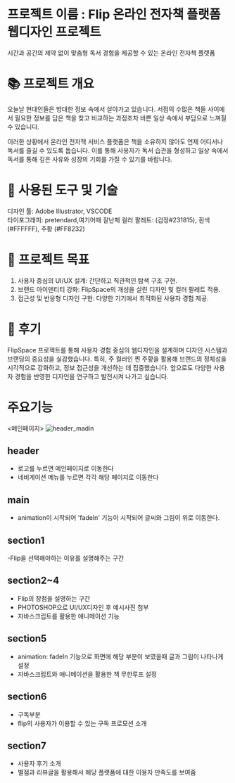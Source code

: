 # 프로젝트 이름 : Flip 온라인 전자책 플랫폼 웹디자인 프로젝트
시간과 공간의 제약 없이 맞춤형 독서 경험을 제공할 수 있는 온라인 전자책 플랫폼

# 📚 프로젝트 개요
오늘날 현대인들은 방대한 정보 속에서 살아가고 있습니다. 서점의 수많은 책들 사이에서 필요한 정보를 담은 책을 찾고 비교하는 과정조차 바쁜 일상 속에서 부담으로 느껴질 수 있습니다. 

이러한 상황에서  온라인 전자책 서비스 플랫폼은 책을 소유하지 않아도 언제 어디서나 독서를 즐길 수 있도록 돕습니다. 이를 통해 사용자가 독서 습관을 형성하고 일상 속에서 독서를 통해 깊은 사유와 성장의 기회를 가질 수 있기를 바랍니다.

# 🔧 사용된 도구 및 기술
디자인 툴: Adobe Illustrator, VSCODE  
타이포그래피: pretendard,여기어때 잘난체
컬러 팔레트: (검정#231815), 흰색(#FFFFFF), 주황 (#FF8232)


# 🎯 프로젝트 목표
1. 사용자 중심의 UI/UX 설계: 간단하고 직관적인 탐색 구조 구현.
2. 브랜드 아이덴티티 강화: FlipSpace의 개성을 살린 디자인 및 컬러 팔레트 적용.
3. 접근성 및 반응형 디자인 구현: 다양한 기기에서 최적화된 사용자 경험 제공.

# 📝 후기
FlipSpace 프로젝트를 통해 사용자 경험 중심의 웹디자인을 설계하며 디자인 시스템과 브랜딩의 중요성을 실감했습니다. 특히, 주 컬러인 찐 주황을 활용해 브랜드의 정체성을 시각적으로 강화하고, 정보 접근성을 개선하는 데 집중했습니다. 앞으로도 다양한 사용자 경험을 반영한 디자인을 연구하고 발전시켜 나가고 싶습니다.


# 주요기능
<메인페이지> 
![header_madin](https://github.com/user-attachments/assets/1fca98a5-322d-4d52-8669-1fa224f3430a)

## header
- 로고를 누르면 메인페이지로 이동한다
- 네비게이션 메뉴를 누르면 각각 해당 페이지로 이동한다

## main
- animation이 시작되어 'fadeIn' 기능이 시작되어 글씨와 그림이 위로 이동한다.

## section1
-Flip을 선택해야하는 이유를 설명해주는 구간 

## section2~4
- Flip의 장점을 설명하는 구간
- PHOTOSHOP으로 UI/UX디자인 후 예시사진 첨부
- 자바스크립트를 활용한 애니메이션 기능 

## section5
-  animation: fadeIn 기능으로 화면에 해당 부분이 보였을때 글과 그림이 나타나게 설정
-  자바스크립트와 애니메이션을 활용한 책 무한루프 설정

## section6
- 구독부분
- flip의 사용자가 이용할 수 있는 구독 프로모션 소개


## section7
- 사용자 후기 소개
- 별점과 리뷰글을 활용해서 해당 플랫폼에 대한 이용자 만족도를 보여줌
